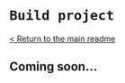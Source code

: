# `Build project`

[< Return to the main readme][docs_main_readme]

## Coming soon...


[docs_main_readme]: ./../README.md

